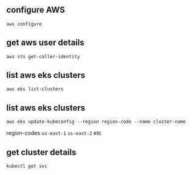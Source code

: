 ## configure AWS
```
aws configure
```

## get aws user details

```
aws sts get-caller-identity
```

## list aws eks clusters
```
aws eks list-clusters
```

## list aws eks clusters
```
aws eks update-kubeconfig --region region-code --name cluster-name
```

region-codes 
`us-east-1`
`us-east-2`
etc

## get cluster details 
```
kubectl get svc
```
